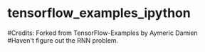 # tensorflow_examples_ipython
#Credits: Forked from TensorFlow-Examples by Aymeric Damien \
#Haven't figure out the RNN problem.
